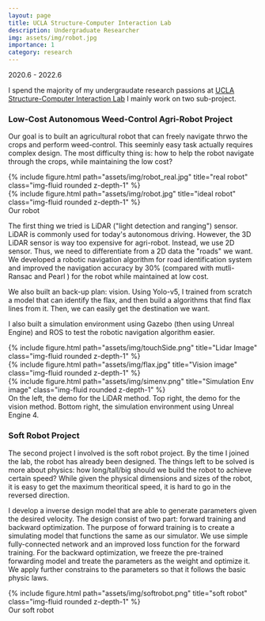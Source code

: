 ```yaml
---
layout: page
title: UCLA Structure-Computer Interaction Lab                
description: Undergraduate Researcher
img: assets/img/robot.jpg
importance: 1
category: research
---
```

2020.6 - 2022.6

I spend the majority of my undergraudate research passions at <a href="https://structures.computer">UCLA Structure-Computer Interaction Lab</a> I mainly work on two sub-project.     

<h3>Low-Cost Autonomous Weed-Control Agri-Robot Project</h3>

Our goal is to built an agricultural robot that can freely navigate thrwo the crops and perform weed-control. This seeminly easy task actually requires complex design. The most difficulty thing is: how to help the robot navigate through the crops, while maintaining the low cost? 
<div class="row">
    <div class="col-sm mt-3 mt-md-0">
        {% include figure.html path="assets/img/robot_real.jpg" title="real robot" class="img-fluid rounded z-depth-1" %}
    </div>
    <div class="col-sm mt-3 mt-md-0">
        {% include figure.html path="assets/img/robot.jpg" title="ideal robot" class="img-fluid rounded z-depth-1" %}
    </div>
</div>
<div class="caption">
    Our robot
</div>

The first thing we tried is LiDAR ("light detection and ranging") sensor. LiDAR is commonly used for today's autonomous driving. However, the 3D LiDAR sensor is way too expensive for agri-robot. Instead, we use 2D sensor. Thus, we need to differentiate from a 2D data the "roads" we want. We developed a robotic navigation algorithm for road identification system and improved the navigation accuracy by 30% (compared with mutli-Ransac  and Pearl ) for the robot while maintained at low cost.

We also built an back-up plan: vision. Using Yolo-v5, I trained from scratch a model that can identify the flax, and then build a algorithms that find flax lines from it. Then, we can easily get the destination we want.

I also built a simulation environment using Gazebo (then using Unreal Engine) and ROS to test the robotic navigation algorithm easier.

<div class="row">
    <div class="col-sm-4 mt-3 mt-md-0">
        {% include figure.html path="assets/img/touchSide.png" title="Lidar Image" class="img-fluid rounded z-depth-1" %}
    </div>
    <div class="col-sm-8 mt-3 mt-md-0">
        <div class="col-sm mt-3 mt-md-0">
            {% include figure.html path="assets/img/flax.jpg" title="Vision image" class="img-fluid rounded z-depth-1" %}
        </div>
        <div class="col-sm mt-3 mt-md-0">
            {% include figure.html path="assets/img/simenv.png" title="Simulation Env image" class="img-fluid rounded z-depth-1" %}
        </div>
    </div>
</div>
<div class="caption">
     On the left, the demo for the LiDAR method. Top right, the demo for the vision method. Bottom right, the simulation environment using Unreal Engine 4.
</div>


<h3>Soft Robot Project</h3>
The second project I involved is the soft robot project. By the time I joined the lab, the robot has already been designed. The things left to be solved is more about physics: how long/tall/big should we build the robot to achieve certain speed? While given the physical dimensions and sizes of the robot, it is easy to get the maximum theoritical speed, it is hard to go in the reversed direction.

I develop a inverse design model that are able to generate parameters given the desired velocity. The design consist of two part: forward training and backward optimization. The purpose of forward training is to create a simulating model that functions the same as our simulator. We use simple fully-connected network and an improved loss function for the forward training. For the backward optimization, we freeze the pre-trained forwarding model and treate the parameters as the weight and optimize it. We apply further constrains to the parameters so that it follows the basic physic laws.


<div class="row">
    <div class="col-sm mt-3 mt-md-0">
        {% include figure.html path="assets/img/softrobot.png" title="soft robot" class="img-fluid rounded z-depth-1" %}
    </div>
</div>
<div class="caption">
    Our soft robot
</div>
